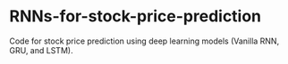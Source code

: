 # RNNs-for-stock-price-prediction
Code for stock price prediction using deep learning models (Vanilla RNN, GRU, and LSTM).
